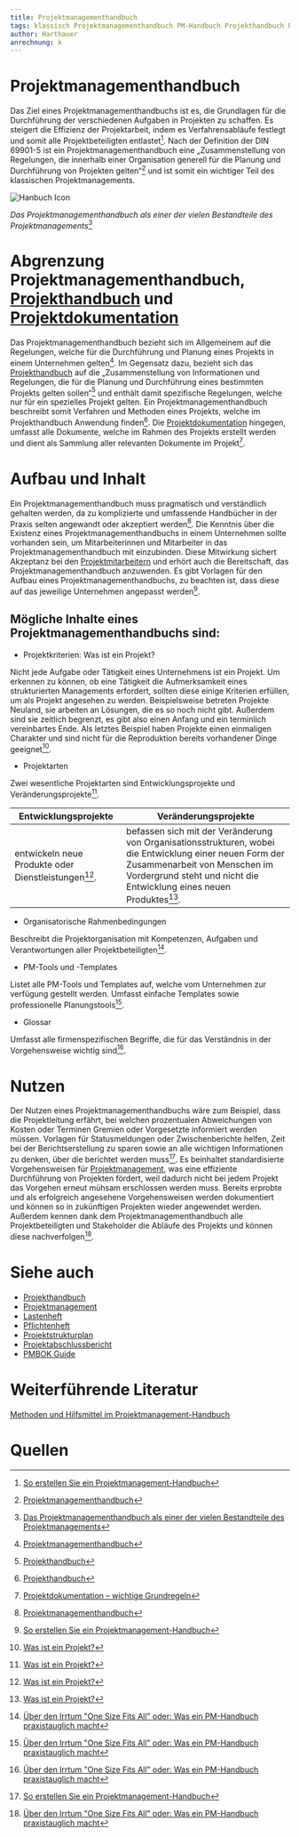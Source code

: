 ```yaml
---
title: Projektmanagementhandbuch
tags: klassisch Projektmanagementhandbuch PM-Handbuch Projekthandbuch Projektdokumentation Projekt
author: Harthauer
anrechnung: k
---
```


# Projektmanagementhandbuch

Das Ziel eines Projektmanagementhandbuchs ist es, die Grundlagen für die Durchführung der verschiedenen Aufgaben in Projekten zu schaffen. Es steigert die Effizienz der Projektarbeit, indem es Verfahrensabläufe festlegt und somit alle Projektbeteiligten entlastet[^1]. 
Nach der Definition der DIN 69901-5 ist ein Projektmanagementhandbuch eine „Zusammenstellung von Regelungen, die innerhalb einer Organisation generell für die Planung und Durchführung von Projekten gelten“[^2] und ist somit ein wichtiger Teil des klassischen Projektmanagements. 

![Hanbuch Icon](https://github.com/Harthauer/ManagingProjectsSuccessfully.github.io/blob/main/projektbilddd.jpg)

*Das Projektmanagementhandbuch als einer der vielen Bestandteile des Projektmanagements*[^3]

# Abgrenzung Projektmanagementhandbuch, [Projekthandbuch](https://github.com/ManagingProjectsSuccessfully/ManagingProjectsSuccessfully.github.io/blob/main/kb/Projekthandbuch.md) und [Projektdokumentation](https://github.com/ManagingProjectsSuccessfully/ManagingProjectsSuccessfully.github.io/blob/main/kb/Projektdokumentation.md)

Das Projektmanagementhandbuch bezieht sich im Allgemeinem auf die Regelungen, welche für die Durchführung und Planung eines Projekts in einem Unternehmen gelten[^2]. Im Gegensatz dazu, bezieht sich das [Projekthandbuch](https://github.com/ManagingProjectsSuccessfully/ManagingProjectsSuccessfully.github.io/blob/main/kb/Projekthandbuch.md) auf die „Zusammenstellung von Informationen und Regelungen, die für die Planung und Durchführung eines bestimmten Projekts gelten sollen“[^4] und enthält damit spezifische Regelungen, welche nur für ein spezielles Projekt gelten.
Ein Projektmanagementhandbuch beschreibt somit Verfahren und Methoden eines Projekts, welche im Projekthandbuch Anwendung finden[^5].
Die [Projektdokumentation](https://github.com/ManagingProjectsSuccessfully/ManagingProjectsSuccessfully.github.io/blob/main/kb/Projektdokumentation.md) hingegen, umfasst alle Dokumente, welche im Rahmen des Projekts erstellt werden und dient als Sammlung aller relevanten Dokumente im Projekt[^6].

# Aufbau und Inhalt

Ein Projektmanagementhandbuch muss pragmatisch und verständlich gehalten werden, da zu komplizierte und umfassende Handbücher in der Praxis selten angewandt oder akzeptiert werden[^2]. Die Kenntnis über die Existenz eines Projektmanagementhandbuchs in einem Unternehmen sollte vorhanden sein, um Mitarbeiterinnen und Mitarbeiter in das Projektmanagementhandbuch mit einzubinden. Diese Mitwirkung sichert Akzeptanz bei den [Projektmitarbeitern](https://github.com/ManagingProjectsSuccessfully/ManagingProjectsSuccessfully.github.io/blob/main/kb/Projektmitarbeiter.md) und erhört auch die Bereitschaft, das Projektmanagementhandbuch anzuwenden. Es gibt Vorlagen für den Aufbau eines Projektmanagementhandbuchs, zu beachten ist, dass diese auf das jeweilige Unternehmen angepasst werden[^1]. 

## Mögliche Inhalte eines Projektmanagementhandbuchs sind:

* Projektkriterien: Was ist ein Projekt?

Nicht jede Aufgabe oder Tätigkeit eines Unternehmens ist ein Projekt. Um erkennen zu können, ob eine Tätigkeit die Aufmerksamkeit eines strukturierten Managements erfordert, sollten diese einige Kriterien erfüllen, um als Projekt angesehen zu werden. Beispielsweise betreten Projekte Neuland, sie arbeiten an Lösungen, die es so noch nicht gibt. Außerdem sind sie zeitlich begrenzt, es gibt also einen Anfang und ein terminlich vereinbartes Ende. Als letztes Beispiel haben Projekte einen einmaligen Charakter und sind nicht für die Reproduktion bereits vorhandener Dinge geeignet[^7]. 

* Projektarten 

Zwei wesentliche Projektarten sind Entwicklungsprojekte und Veränderungsprojekte[^7].


| Entwicklungsprojekte  | Veränderungsprojekte |
| ------------- | ------------- |
| entwickeln neue Produkte oder Dienstleistungen[^7]. |  befassen sich mit der Veränderung von Organisationsstrukturen, wobei die Entwicklung einer neuen Form der Zusammenarbeit von Menschen im Vordergrund steht und nicht die Entwicklung eines neuen Produktes[^7]. |

* Organisatorische Rahmenbedingungen

Beschreibt die Projektorganisation mit Kompetenzen, Aufgaben und Verantwortungen aller Projektbeteiligten[^8].

* PM-Tools und -Templates

Listet alle PM-Tools und Templates auf, welche vom Unternehmen zur verfügung gestellt werden. Umfasst einfache Templates sowie professionelle Planungstools[^8].

* Glossar

Umfasst alle firmenspezifischen Begriffe, die für das Verständnis in der Vorgehensweise wichtig sind[^8].

# Nutzen

Der Nutzen eines Projektmanagementhandbuchs wäre zum Beispiel, dass die Projektleitung erfährt, bei welchen prozentualen Abweichungen von Kosten oder Terminen Gremien oder Vorgesetzte informiert werden müssen. Vorlagen für Statusmeldungen oder Zwischenberichte helfen, Zeit bei der Berichtserstellung zu sparen sowie an alle wichtigen Informationen zu denken, über die berichtet werden muss[^1].
Es beinhaltet standardisierte Vorgehensweisen für [Projektmanagement](https://github.com/ManagingProjectsSuccessfully/ManagingProjectsSuccessfully.github.io/blob/main/kb/Projektmanagement.md), was eine effiziente Durchführung von Projekten fördert, weil dadurch nicht bei jedem Projekt das Vorgehen erneut mühsam erschlossen werden muss. Bereits erprobte und als erfolgreich angesehene Vorgehensweisen werden dokumentiert und können so in zukünftigen Projekten wieder angewendet werden. Außerdem kennen dank dem Projektmanagementhandbuch alle Projektbeteiligten und Stakeholder die Abläufe des Projekts und können diese nachverfolgen[^8].




# Siehe auch

* [Projekthandbuch](https://github.com/ManagingProjectsSuccessfully/ManagingProjectsSuccessfully.github.io/blob/main/kb/Projekthandbuch.md)
* [Projektmanagement](https://github.com/ManagingProjectsSuccessfully/ManagingProjectsSuccessfully.github.io/blob/main/kb/Projektmanagement.md)
* [Lastenheft](https://github.com/ManagingProjectsSuccessfully/ManagingProjectsSuccessfully.github.io/blob/main/kb/Lastenheft.md)
* [Pflichtenheft](https://github.com/ManagingProjectsSuccessfully/ManagingProjectsSuccessfully.github.io/blob/main/kb/Pflichtenheft.md)
* [Projektstrukturplan](https://github.com/ManagingProjectsSuccessfully/ManagingProjectsSuccessfully.github.io/blob/main/kb/Projektstrukturplan.md)
* [Projektabschlussbericht](https://github.com/ManagingProjectsSuccessfully/ManagingProjectsSuccessfully.github.io/blob/main/kb/Projektabschlussbericht.md)
* [PMBOK Guide](https://github.com/ManagingProjectsSuccessfully/ManagingProjectsSuccessfully.github.io/blob/main/kb/PMBOK_Guide.md)

# Weiterführende Literatur

 [Methoden und Hilfsmittel im Projektmanagement-Handbuch](https://www.business-wissen.de/hb/methoden-und-hilfsmittel-fuer-das-projektmanagement/)

# Quellen

[^1]: [So erstellen Sie ein Projektmanagement-Handbuch](https://www.business-wissen.de/artikel/projektmanagement-so-erstellen-sie-ein-projektmanagement-handbuch/)
[^2]: [Projektmanagementhandbuch](https://de.wikipedia.org/wiki/Projektmanagementhandbuch)
[^3]: [Das Projektmanagementhandbuch als einer der vielen Bestandteile des Projektmanagements](https://www.sekretaria.de/bueroorganisation/projektmanagement/projektakte-richtig-strukturieren/)
[^4]: [Projekthandbuch](https://de.wikipedia.org/wiki/Projekthandbuch)
[^5]: [Projekthandbuch](http://www.hs-augsburg.de/pm-bau/Homepage/3-1%20Projekthandbuch.html)
[^6]: [Projektdokumentation – wichtige Grundregeln](https://dieprojektmanager.com/projektdokumentation-wichtige-grundregeln/)
[^7]: [Was ist ein Projekt?](http://www.projektmanagementhandbuch.de/handbuch/projektinitiierung/projektdefinition/)
[^8]: [Über den Irrtum "One Size Fits All" oder:
Was ein PM-Handbuch praxistauglich macht](https://www.projektmagazin.de/artikel/was-ein-pm-handbuch-praxistauglich-macht_6802)

